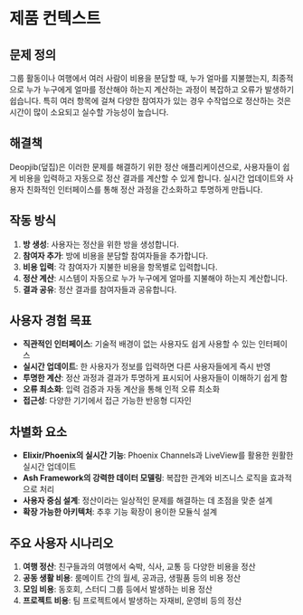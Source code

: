 # 제품 컨텍스트

## 문제 정의
그룹 활동이나 여행에서 여러 사람이 비용을 분담할 때, 누가 얼마를 지불했는지, 최종적으로 누가 누구에게 얼마를 정산해야 하는지 계산하는 과정이 복잡하고 오류가 발생하기 쉽습니다. 특히 여러 항목에 걸쳐 다양한 참여자가 있는 경우 수작업으로 정산하는 것은 시간이 많이 소요되고 실수할 가능성이 높습니다.

## 해결책
Deopjib(덮집)은 이러한 문제를 해결하기 위한 정산 애플리케이션으로, 사용자들이 쉽게 비용을 입력하고 자동으로 정산 결과를 계산할 수 있게 합니다. 실시간 업데이트와 사용자 친화적인 인터페이스를 통해 정산 과정을 간소화하고 투명하게 만듭니다.

## 작동 방식
1. **방 생성**: 사용자는 정산을 위한 방을 생성합니다.
2. **참여자 추가**: 방에 비용을 분담할 참여자들을 추가합니다.
3. **비용 입력**: 각 참여자가 지불한 비용을 항목별로 입력합니다.
4. **정산 계산**: 시스템이 자동으로 누가 누구에게 얼마를 지불해야 하는지 계산합니다.
5. **결과 공유**: 정산 결과를 참여자들과 공유합니다.

## 사용자 경험 목표
- **직관적인 인터페이스**: 기술적 배경이 없는 사용자도 쉽게 사용할 수 있는 인터페이스
- **실시간 업데이트**: 한 사용자가 정보를 입력하면 다른 사용자들에게 즉시 반영
- **투명한 계산**: 정산 과정과 결과가 투명하게 표시되어 사용자들이 이해하기 쉽게 함
- **오류 최소화**: 입력 검증과 자동 계산을 통해 인적 오류 최소화
- **접근성**: 다양한 기기에서 접근 가능한 반응형 디자인

## 차별화 요소
- **Elixir/Phoenix의 실시간 기능**: Phoenix Channels과 LiveView를 활용한 원활한 실시간 업데이트
- **Ash Framework의 강력한 데이터 모델링**: 복잡한 관계와 비즈니스 로직을 효과적으로 처리
- **사용자 중심 설계**: 정산이라는 일상적인 문제를 해결하는 데 초점을 맞춘 설계
- **확장 가능한 아키텍처**: 추후 기능 확장이 용이한 모듈식 설계

## 주요 사용자 시나리오
1. **여행 정산**: 친구들과의 여행에서 숙박, 식사, 교통 등 다양한 비용을 정산
2. **공동 생활 비용**: 룸메이트 간의 월세, 공과금, 생필품 등의 비용 정산
3. **모임 비용**: 동호회, 스터디 그룹 등에서 발생하는 비용 정산
4. **프로젝트 비용**: 팀 프로젝트에서 발생하는 자재비, 운영비 등의 정산
